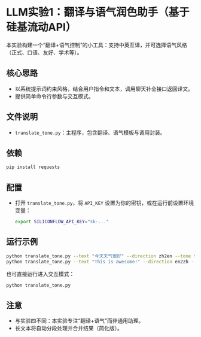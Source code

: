 # LLM实验1：翻译与语气润色助手（基于硅基流动API）

本实验构建一个“翻译+语气控制”的小工具：支持中英互译，并可选择语气风格（正式、口语、友好、学术等）。

## 核心思路

- 以系统提示词约束风格，结合用户指令和文本，调用聊天补全接口返回译文。
- 提供简单命令行参数与交互模式。

## 文件说明

- `translate_tone.py`：主程序，包含翻译、语气模板与调用封装。

## 依赖

```bash
pip install requests
```

## 配置

- 打开 `translate_tone.py`，将 `API_KEY` 设置为你的密钥，或在运行前设置环境变量：
  ```bash
  export SILICONFLOW_API_KEY="sk-..."
  ```

## 运行示例

```bash
python translate_tone.py --text "今天天气很好" --direction zh2en --tone formal
python translate_tone.py --text "This is awesome!" --direction en2zh --tone friendly
```

也可直接运行进入交互模式：

```bash
python translate_tone.py
```

## 注意

- 与实验四不同：本实验专注“翻译+语气”而非通用助理。
- 长文本将自动分段处理并合并结果（简化版）。


